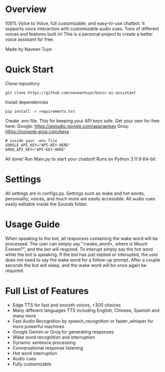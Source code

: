 # Overview
100% Voice to Voice, full customizable, and easy-to-use chatbot. It supports voice interaction with customizable audio cues. Tons of different voices and features built in! This is a personal project to create a better voice assistant for free. 

Made by Naveen Tuyo


# Quick Start
Clone repository
```
git clone https://github.com/naveentuyo/basic-ai-assistant
```

Install dependencies
```
pip install -r requirements.txt
```

Create .env file. This for keeping your API keys safe. Get your own for free here: 
Google: https://aistudio.google.com/app/apikey
Groq: https://console.groq.com/keys
```
# inside your .env file
GOOGLE_API_KEY="API-KEY-HERE"
GROQ_API_KEY="API-KEY-HERE"
```

All done! Run Main.py to start your chatbot!
Runs on Python 3.11.9 64-bit

# Settings
All settings are in configs.py. Settings such as wake and hot words, personality, voices, and much more are easily accessible. All audio cues easily editable inside the Sounds folder.

# Usage Guide
When speaking to the bot, all responses containing the wake word will be processed. The user can simply say "<wake_word>, where is Mount Everest?", and the bot will respond. To interupt simply say the hot word while the bot is speaking. If the bot has just replied or interupted, the user does not need to say the wake word for a follow-up prompt. After a couple seconds the bot will sleep, and the wake word will be once again be required.

# Full List of Features
- Edge TTS for fast and smooth voices, +300 choices
- Many different languages TTS including English, Chinese, Spanish and many more
- Fast Audio Recognition by speech_recognition or faster_whisper for more powerful machines
- Google Gemini or Groq for generating responses
- Wake word recognition and interruption 
- Dynamic sentence processing
- Conversational response listening
- Hot word interruption
- Audio cues
- Fully customizable
